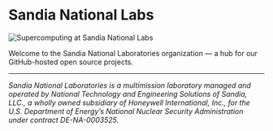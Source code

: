 # Sandia National Labs

![Supercomputing at Sandia National Labs](https://live.staticflickr.com/5107/5619464787_b114018334_3k.jpg)

Welcome to the Sandia National Laboratories organization — a hub for our GitHub-hosted open source projects. 

---

_Sandia National Laboratories is a multimission laboratory managed and operated by National Technology and Engineering Solutions of Sandia, LLC., 
a wholly owned subsidiary of Honeywell International, Inc., for the U.S. Department of Energy’s National Nuclear Security Administration
under contract DE-NA-0003525._
